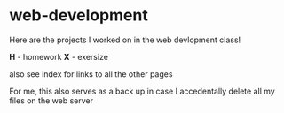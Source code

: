 # web-development

Here are the projects I worked on in the web devlopment class!

**H** - homework
**X** - exersize

also see index for links to all the other pages

For me, this also serves as a back up in case I accedentally delete all my files on the web server
